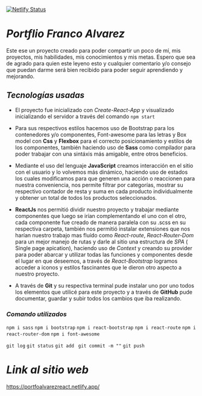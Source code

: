 [![Netlify Status](https://api.netlify.com/api/v1/badges/84d6deb7-5425-4a47-8306-d45198f1af0c/deploy-status)](https://app.netlify.com/sites/portfoalvarezreact/deploys)
# ***Portflio Franco Alvarez***
Este ese un proyecto creado para poder compartir un poco de mí, mis proyectos, mis habilidades, mis conocimientos y mis metas.
Espero que sea de agrado para quien este leyeno esto y cualquier comentario y/o consejo que puedan darme será bien recibido para poder seguir aprendiendo y mejorando.
## ***Tecnologías usadas***
* El proyecto fue inicializado con *Create-React-App* y visualizado inicializando el servidor a través del comando ```npm start```

* Para sus respectivos estilos hacemos uso de Bootstrap para los contenedores y/o componentes, Font-awesome para las letras y Box model con **Css** y **Flexbox** para el correcto posicionamiento y estilos de los componentes, también haciendo uso de **Sass** como compilador para poder trabajar con una sintáxis más amigable, entre otros beneficios.

* Mediante el uso del lenguaje **JavaScript** creamos interacción en el sitio con el usuario y lo volvemos más dinámico, haciendo uso de estados los cuales modificamos para que generen una acción o reaccionen para nuestra conveniencia, nos permite filtrar por categorías, mostrar su respectivo contador de resta y suma en cada producto individualmente y obtener un total de todos los productos seleccionados. 

* **ReactJs** nos permitió dividir nuestro proyecto y trabajar mediante componentes que luego se irían complementando el uno con el otro, cada componente fue creado de manera paralela con su .scss en su respectiva carpeta, también nos permitió instalar extensiones que nos harían nuestro trabajo mas fluído como *React-route*, *React-Router-Dom* para un mejor manejo de rutas y darle al sitio una estructura de *SPA* ( Single page apication),  haciendo uso de *Context* y creando su provider para poder abarcar y utilizar todas las funciones y componentes desde el lugar en que deseemos, a través de *React-Bootstrap* logramos acceder a iconos y estilos fascinantes que le dieron otro aspecto a nuestro proyecto.

* A través de **Git** y su respectiva terminal pude instalar uno por uno todos los elementos que utilicé para este proyecto y a través de **GitHub** pude documentar, guardar y subir todos los cambios que iba realizando. 

### ***Comando utilizados***

 ```npm i sass```
 ```npm i bootstrap```
 ```npm i react-bootstrap```
 ```npm i react-route```
 ```npm i react-router-dom```
 ```npm i font-awesome```

 ```git log```
 ```git status```
 ```git add ```
 ```git commit -m ""```
 ```git push```

# ***Link al sitio web***
https://portfoalvarezreact.netlify.app/

